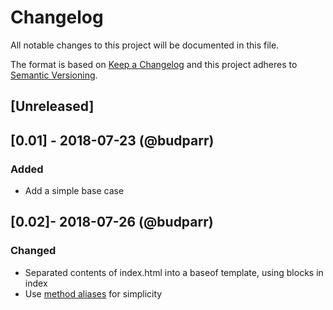 # Changelog

All notable changes to this project will be documented in this file.

The format is based on [Keep a Changelog](http://keepachangelog.com/en/1.0.0/) and this project adheres to [Semantic Versioning](http://semver.org/spec/v2.0.0.html).

## [Unreleased]



## [0.01] - 2018-07-23 (@budparr)

### Added

- Add a simple base case

## [0.02]- 2018-07-26 (@budparr)

### Changed
 
 - Separated contents of index.html into a baseof template, using blocks in index
 - Use [method aliases](https://gohugo.io/hugo-pipes/introduction/#method-aliases) for simplicity
